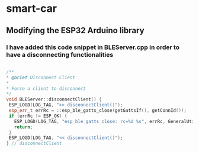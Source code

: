 # smart-car


## Modifying the ESP32 Arduino library
### I have added this code snippet in BLEServer.cpp in order to have a disconnecting functionalities
   ```c++

  /**
   * @brief Disconnect Client
   *
   * Force a client to disconnect
   */
  void BLEServer::disconnectClient() {
    ESP_LOGD(LOG_TAG, ">> disconnectClient()");
    esp_err_t errRc = ::esp_ble_gatts_close(getGattsIf(), getConnId());
    if (errRc != ESP_OK) {
      ESP_LOGD(LOG_TAG, "esp_ble_gatts_close: rc=%d %s", errRc, GeneralUtils::errorToString(errRc));
      return;
    }
    ESP_LOGD(LOG_TAG, "<< disconnectClient()");
  } // disconnectClient
  ```
